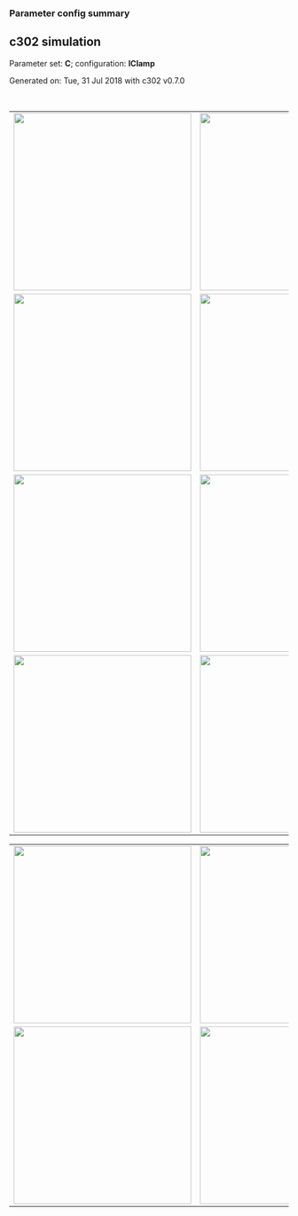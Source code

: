 ### Parameter config summary 
<h2>c302 simulation</h2>
<p>Parameter set: <b>C</b>; configuration: <b>IClamp</b></p>
<p>Generated on: Tue, 31 Jul 2018 with c302 v0.7.0</p><br/>
<table>

<tr>
  <td><a href="images/neurons_C_IClamp.png"><img alt=" " src="images/neurons_C_IClamp.png" height="320"/></a></td>
  <td><a href="images/traces_neuron_IClamp_C.png"><img alt=" " src="images/traces_neuron_IClamp_C.png" height="320"/></a></td>
</tr>

<tr>
  <td><a href="images/neuron_activity_C_IClamp.png"><img alt=" " src="images/neuron_activity_C_IClamp.png" height="320"/></a></td>
  <td><a href="images/traces_neuron_activity_IClamp_C.png"><img alt=" " src="images/traces_neuron_activity_IClamp_C.png" height="320"/></a></td>
</tr>

<tr>
  <td><a href="images/muscles_C_IClamp.png"><img alt=" " src="images/muscles_C_IClamp.png" height="320"/></a></td>
  <td><a href="images/traces_muscles_IClamp_C.png"><img alt=" " src="images/traces_muscles_IClamp_C.png" height="320"/></a></td>
</tr>

<tr>
  <td><a href="images/muscle_activity_C_IClamp.png"><img alt=" " src="images/muscle_activity_C_IClamp.png" height="320"/></a></td>
  <td><a href="images/traces_muscles_activity_IClamp_C.png"><img alt=" " src="images/traces_muscles_activity_IClamp_C.png" height="320"/></a></td>
</tr>
</table>
<table>

<tr><td><a href="images/c302_C_IClamp_exc_to_neurons.png"><img alt=" " src="images/c302_C_IClamp_exc_to_neurons.png" height="320"/></a></td>

  <td><a href="images/c302_C_IClamp_inh_to_neurons.png"><img alt=" " src="images/c302_C_IClamp_inh_to_neurons.png" height="320"/></a></td>

  <td><a href="images/c302_C_IClamp_elec_neurons_neurons.png"><img alt=" " src="images/c302_C_IClamp_elec_neurons_neurons.png" height="320"/></a></td></tr>

<tr><td><a href="images/c302_C_IClamp_exc_to_muscles.png"><img alt=" " src="images/c302_C_IClamp_exc_to_muscles.png" height="320"/></a></td>

  <td><a href="images/c302_C_IClamp_inh_to_muscles.png"><img alt=" " src="images/c302_C_IClamp_inh_to_muscles.png" height="320"/></a></td></tr>
</table>
